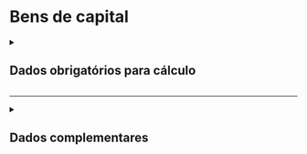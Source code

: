 # Bens de capital

<details>
  <summary><strong><h2>Dados obrigatórios para cálculo</strong></summary>

|Campo no Supabase	|Valores GHG|
|---|---|
`categoria_de_emissoes`|_BENS DE CAPITAL_|
|`date`|Data|
|`escopo`|Escopo|
|[id_bens_capital](https://github.com/ZNIT-Tech/documentation/blob/main/Lista%20de%20Bens%20de%20Capital.md)|ID da tabela de bens de capital|
|`quant`|Peso do produto _(t ou kg)_|
|`un`|Unidade de medida do peso _(t ou kg)_|
|`*fator_de_emisso_bruto`|*Fator de emissão bruto|
|`*fator_correcao_do_fator_emissao`|*Fator de correção de fator de emissao|
|`*fator_conv_un_medida`|*Fator de conversar de unidade de medida|

<sub><em>Obs.: *Valor não obrigatório, inserir apenas caso possua</em></sub>

|Campo no Supabase	|Valores GHG|
|---|---|
`categoria_de_emissoes`|_BENS E SERVIÇOS COMPRADOS - ECO_|
|`date`|Data|
|`escopo`|Escopo|
|`eco_product`|Activity_id|
|`quant`|Quantidade comprada|
|`un`|Unidade da compra|
|`*fator_de_emisso_bruto`|Fator bruto de emissão|
|`*fator_correcao_do_fator_emissao`|Fator de correção do fator de emissão|
|`*fator_conv_un_medida`|Fator de conversão da unidade de medida|

<sub><em>Obs.: *Valor não obrigatório, inserir apenas caso possua</em></sub>

</details>

---

<details>
  <summary><h2><strong>Dados complementares</strong></summary>

|Campo no Supabase|Valor|
|---|---|
|`cnpj_fornecedor`|CNPJ Fornecedor|
|`nome_fornecedor`|Nome Fornecedor|
`numero_do_documento`|Chave da NFe|
`natureza_da_operao`|Natureza da operação|
`cdigo_do_produto`|Codigo produto|
`ncm`|NCM|
`peso_nf`|Peso|
`endereco_do_experdidor`|Endereço do remetente|
`endereco_do_destinatrio`|Endereço do destinatário|


</details>
